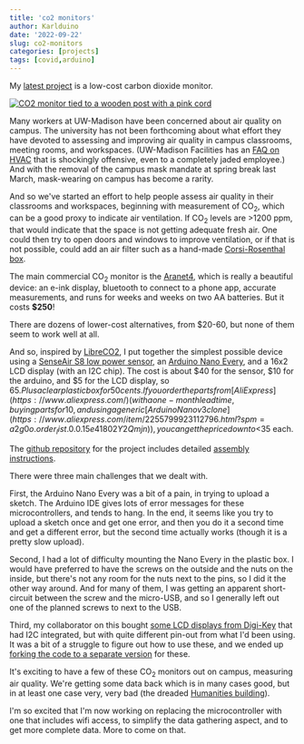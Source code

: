 ```yaml
---
title: 'co2 monitors'
author: Karlduino
date: '2022-09-22'
slug: co2-monitors
categories: [projects]
tags: [covid,arduino]
---
```


My [latest project](https://github.com/karlduino/CO2monitor) is a
low-cost carbon dioxide monitor.

[![CO2 monitor tied to a wooden post with a pink cord](https://karlduino.org/CO2monitor/docs/pics/co2monitor_sm.jpg)](https://karlduino.org/CO2monitor/docs/pics/co2monitor.jpg)

Many workers at UW-Madison have been concerned about air quality on
campus. The university has not been forthcoming about what effort they
have devoted to assessing and improving air quality in campus
classrooms, meeting rooms, and workspaces. (UW-Madison Facilities has
an [FAQ on
HVAC](https://facilities.fpm.wisc.edu/facility-manager-tools/#faq-hvac)
that is shockingly offensive, even to a completely jaded employee.)
And with the removal of the
campus mask mandate at spring break last March, mask-wearing on
campus has become a rarity.

And so we've started an effort to help people assess air quality in
their classrooms and workspaces, beginning with measurement of CO<sub>2</sub>,
which can be a good proxy to indicate air ventilation. If
CO<sub>2</sub> levels are >1200 ppm, that would indicate that the
space is not getting adequate fresh air. One could then try to open
doors and windows to improve ventilation, or if that is not possible,
could add an air filter such as a hand-made [Corsi-Rosenthal
box](https://cleanaircrew.org/box-fan-filters/).

The main commercial CO<sub>2</sub> monitor is the
[Aranet4](https://aranet.com/products/aranet4/), which is really a
beautiful device: an e-ink display, bluetooth to connect to a
phone app, accurate measurements, and runs for weeks and weeks on two
AA batteries. But it costs **$250**!

There are dozens of lower-cost alternatives, from $20-60, but none of
them seem to work well at all.

And so, inspired by
[LibreCO2](https://github.com/danielbernalb/LibreCO2), I put together
the simplest possible device using a [SenseAir S8 low power
sensor](https://senseair.com/products/size-counts/s8-lp/), an [Arduino
Nano Every](https://docs.arduino.cc/hardware/nano-every), and a 16x2
LCD display (with an I2C chip). The cost is about $40 for the sensor,
$10 for the arduino, and $5 for the LCD display, so $65. Plus a
clear plastic box for 50 cents. If you order the parts from [AliExpress](https://www.aliexpress.com/)
(with a one-month lead time, buying parts for 10, and using a generic
[Arduino Nano v3
clone](https://www.aliexpress.com/item/2255799923112796.html?spm=a2g0o.order_list.0.0.15e41802Y2Qmjn)),
you can get the price down to <$35 each.

The [github repository](https://github.com/karlduino/CO2monitor/) for
the project includes detailed [assembly
instructions](https://karlduino.org/CO2monitor/docs/instructions.html).

There were three main challenges that we dealt with.

First, the Arduino Nano Every was a bit of a pain, in trying to upload
a sketch. The Arduino IDE gives lots of error messages for these
microcontrollers, and tends to hang. In the end, it seems like you try
to upload a sketch once and get one error, and then you do it a second
time and get a different error, but the second time actually works
(though it is a pretty slow upload).

Second, I had a lot of difficulty mounting the Nano Every in the
plastic box. I would have preferred to have the screws on the outside
and the nuts on the inside, but there's not any room for the nuts next
to the pins, so I did it the other way around. And for many of them, I
was getting an apparent short-circuit between the screw and the
micro-USB, and so I generally left out one of the planned screws to
next to the USB.

Third, my collaborator on this bought [some LCD displays from
Digi-Key](https://www.digikey.com/en/products/detail/orient-display/AMC1602AR-B-B6WTDW-I2C/12089223)
that had I2C integrated, but with quite different pin-out from what
I'd been using. It was a bit of a struggle to figure out how to use
these, and we ended up [forking the code to a separate
version](https://github.com/karlduino/CO2monitor/tree/main/CO2monitor_altLCD)
for these.

It's exciting to have a few of these CO<sub>2</sub> monitors out on
campus, measuring air quality. We're getting some data back which is
in many cases good, but in at least one case very, very bad (the
dreaded [Humanities building](https://map.wisc.edu/s/5dryqhg7)).

I'm so excited that I'm now working on replacing the microcontroller
with one that includes wifi access, to simplify the data gathering
aspect, and to get more complete data. More to come on that.
